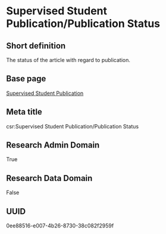 # Supervised Student Publication/Publication Status
## Short definition
The status of the article with regard to publication.
## Base page
[Supervised Student Publication](https://github.com/EuroCRIS/CASRAI-Dictionairies/blob/main/Objects/Supervised%20Student%20Publication.md)
## Meta title
csr:Supervised Student Publication/Publication Status
## Research Admin Domain
True
## Research Data Domain
False
## UUID
0ee88516-e007-4b26-8730-38c082f2959f
